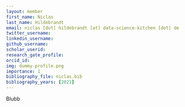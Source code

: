 ```yaml
---
layout: member
first_name: Niclas
last_name: Hildebrandt
email: niclas [dot] hildebrandt [at] data-science-kitchen [dot] de
twitter_username:
linkedin_username:
github_username:
scholar_userid:
research_gate_profile:
orcid_id:
img: dummy-profile.png
importance: 1
bibliography_file: niclas.bib
bibliography_years: [2021]
---
```


Blubb
	

